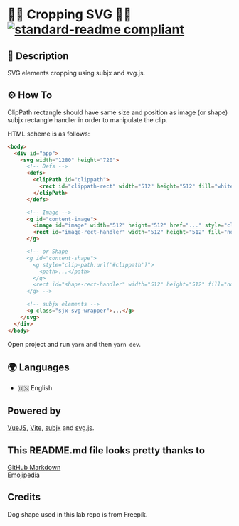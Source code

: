 # 🧑‍💻 Cropping SVG 🧑‍💻 [![standard-readme compliant](https://img.shields.io/badge/readme%20style-standard-brightgreen.svg?style=flat-square)](https://github.com/RichardLitt/standard-readme)

## 🔖 Description

SVG elements cropping using subjx and svg.js.

## ⚙️ How To

ClipPath rectangle should have same size and position as image (or shape) subjx rectangle handler in order to manipulate the clip.

HTML scheme is as follows:

```html
<body>
  <div id="app">
    <svg width="1280" height="720">
      <!-- Defs -->
      <defs>
        <clipPath id="clippath">
          <rect id="clippath-rect" width="512" height="512" fill="white" />
        </clipPath>
      </defs>

      <!-- Image -->
      <g id="content-image">
        <image id="image" width="512" height="512" href="..." style="clip-path:url('#clippath')"></image>
        <rect id="image-rect-handler" width="512" height="512" fill="none" stroke="#ed1450" stroke-width="4px" class="sjx-drag" />
      </g>

      <!-- or Shape
      <g id="content-shape">
        <g style="clip-path:url('#clippath')">
          <path>...</path>
        </g>
        <rect id="shape-rect-handler" width="512" height="512" fill="none" stroke="#ed1450" stroke-width="4px" class="sjx-drag" />
      </g> -->

      <!-- subjx elements -->
      <g class="sjx-svg-wrapper">...</g>
    </svg>
  </div>
</body>
```

Open project and run `yarn` and then `yarn dev`.

## 🌍 Languages

- 🇺🇸 English

## Powered by

[VueJS](https://vuejs.org/), [Vite](https://github.com/vitejs/vite), [subjx](https://github.com/nichollascarter/subjx) and [svg.js](https://svgjs.com/docs/2.7/).

## This README.md file looks pretty thanks to

[GitHub Markdown](https://guides.github.com/features/mastering-markdown/) \
[Emojipedia](https://emojipedia.org/)

## Credits

Dog shape used in this lab repo is from Freepik.